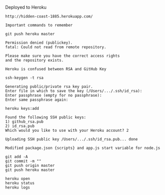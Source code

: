 Deployed to Heroku 

	http://hidden-coast-1885.herokuapp.com/

	Important commands to remember

	git push heroku master
		
	Permission denied (publickey).
	fatal: Could not read from remote repository.

	Please make sure you have the correct access rights
	and the repository exists.

	Heroku is confused between RSA and GitHub Key

	ssh-keygen -t rsa

	Generating public/private rsa key pair.
	Enter file in which to save the key (/Users/.../.ssh/id_rsa): 
	Enter passphrase (empty for no passphrase): 
	Enter same passphrase again: 

	heroku keys:add

	Found the following SSH public keys:
	1) github_rsa.pub
	2) id_rsa.pub
	Which would you like to use with your Heroku account? 2

	Uploading SSH public key /Users/.../.ssh/id_rsa.pub... done
	
	Modified package.json {scripts} and app.js start variable for node.js
	
	git add -A
	git commit -m ""
	git push origin master
	git push heroku master

	heroku open
	heroku status
	heroku logs
